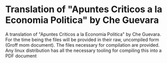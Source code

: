 # Translation of "Apuntes Criticos a la Economia Politica" by Che Guevara
A translation of "Apuntes Criticos a la Economia Politica" by Che Guevara.
For the time being the files will be provided in their raw, uncompiled form (Groff mom document). The files necessary for compilation are provided.
Any linux distribution has all the necessary tooling for compiling this into a PDF document

